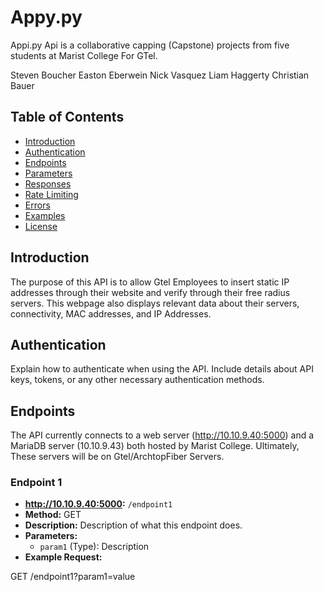 # Appy.py

Appi.py Api is a collaborative capping (Capstone) projects from five students at Marist College For GTel.

Steven Boucher
Easton Eberwein
Nick Vasquez
Liam Haggerty
Christian Bauer

## Table of Contents

- [Introduction](#introduction)
- [Authentication](#authentication)
- [Endpoints](#endpoints)
- [Parameters](#parameters)
- [Responses](#responses)
- [Rate Limiting](#rate-limiting)
- [Errors](#errors)
- [Examples](#examples)
- [License](#license)

## Introduction

The purpose of this API is to allow Gtel Employees to insert static IP addresses through their website and verify through
their free radius servers. This webpage also displays relevant data about their servers, connectivity, MAC addresses, and IP Addresses.  

## Authentication

Explain how to authenticate when using the API. Include details about API keys, tokens, or any other necessary authentication methods.

## Endpoints

The API currently connects to a web server (http://10.10.9.40:5000) and a MariaDB server (10.10.9.43) both hosted by Marist College.
Ultimately, These servers will be on Gtel/ArchtopFiber Servers.

### Endpoint 1

- **http://10.10.9.40:5000:** `/endpoint1`
- **Method:** GET
- **Description:** Description of what this endpoint does.
- **Parameters:**
  - `param1` (Type): Description
- **Example Request:**

GET /endpoint1?param1=value

